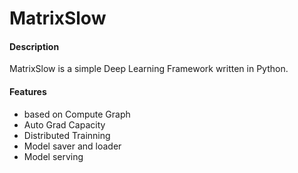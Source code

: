 # MatrixSlow

#### Description
MatrixSlow is a simple Deep Learning Framework written in Python.

#### Features

- based on Compute Graph
- Auto Grad Capacity
- Distributed Trainning
- Model saver and loader
- Model serving
